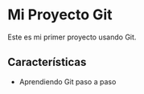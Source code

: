 # Mi Proyecto Git
   
Este es mi primer proyecto usando Git.
   
## Características
   - Aprendiendo Git paso a paso
